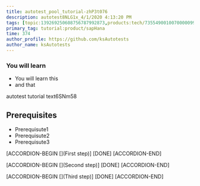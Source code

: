 ```yaml
---
title: autotest_pool_tutorial-zhP3t076
description: autotest8NLG1x_4/1/2020 4:13:20 PM
tags: [topic:139269250608756787992873,products:tech/73554900100700000996,tutorial:experience/advanced]
primary_tag: tutorial:product/sapHana
time: 374
author_profile: https://github.com/ksAutotests
author_name: ksAutotests
---
```

### You will learn
- You will learn this
- and that

autotest tutorial text6SNm58

## Prerequisites
- Prerequisute1
- Prerequisute2
- Prerequisute3

[ACCORDION-BEGIN [](First step)]
[DONE]
[ACCORDION-END]

[ACCORDION-BEGIN [](Second step)]
[DONE]
[ACCORDION-END]

[ACCORDION-BEGIN [](Third step)]
[DONE]
[ACCORDION-END]

